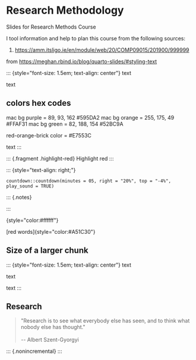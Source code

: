 # Research Methodology
Slides for Research Methods Course



I tool information and help to plan this course from the following sources:

1. https://amm.itsligo.ie/en/module/web/20/COMP09015/201900/999999


from https://meghan.rbind.io/blog/quarto-slides/#styling-text 

::: {style="font-size: 1.5em; text-align: center"}
text

text


## colors hex codes

mac bg purple = 89, 93, 162 #595DA2
mac bg orange = 255, 175, 49  #FFAF31
mac bg green = 82, 188, 154 #52BC9A

red-orange-brick color =  #E7553C

text
:::

::: {.fragment .highlight-red}
Highlight red
:::



::: {style="text-align: right;"}


```{r}
countdown::countdown(minutes = 05, right = "20%", top = "-4%", play_sound = TRUE)
```

::: {.notes}

:::

{style="color:#ffffff"}

[red words]{style="color:#A51C30"}

## Size of a larger chunk

::: {style="font-size: 1.5em; text-align: center"}
text

text

text
:::


## Research

> "Research is to see what everybody else has seen, and to think what nobody else has thought." <br><br>-- Albert Szent-Gyorgyi

::: {.nonincremental}
:::